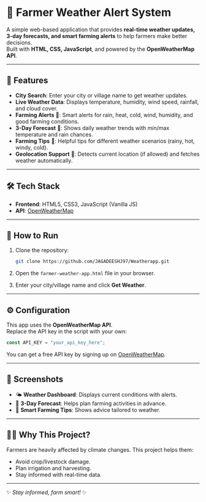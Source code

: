 # 🌾 Farmer Weather Alert System

A simple web-based application that provides **real-time weather updates, 3-day forecasts, and smart farming alerts** to help farmers make better decisions.  
Built with **HTML, CSS, JavaScript**, and powered by the **OpenWeatherMap API**.

---

## 🔑 Features

- **City Search**: Enter your city or village name to get weather updates.
- **Live Weather Data**: Displays temperature, humidity, wind speed, rainfall, and cloud cover.
- **Farming Alerts** 🚨: Smart alerts for rain, heat, cold, wind, humidity, and good farming conditions.
- **3-Day Forecast** 📅: Shows daily weather trends with min/max temperature and rain chances.
- **Farming Tips** 🌟: Helpful tips for different weather scenarios (rainy, hot, windy, cold).
- **Geolocation Support** 📍: Detects current location (if allowed) and fetches weather automatically.

---

## 🛠️ Tech Stack

- **Frontend**: HTML5, CSS3, JavaScript (Vanilla JS)
- **API**: [OpenWeatherMap](https://openweathermap.org/api)

---

## 🚀 How to Run

1. Clone the repository:
   ```bash
   git clone https://github.com/JAGADEESHJ97/Weatherapp.git
   ```

2. Open the `farmer-weather-app.html` file in your browser.

3. Enter your city/village name and click **Get Weather**.

---

## ⚙️ Configuration

This app uses the **OpenWeatherMap API**.  
Replace the API key in the script with your own:

```js
const API_KEY = "your_api_key_here";
```

You can get a free API key by signing up on [OpenWeatherMap](https://home.openweathermap.org/users/sign_up).

---

## 📸 Screenshots

- 🌤️ **Weather Dashboard**: Displays current conditions with alerts.  
- 📅 **3-Day Forecast**: Helps plan farming activities in advance.  
- 🌟 **Smart Farming Tips**: Shows advice tailored to weather.

---

## 👩‍🌾 Why This Project?

Farmers are heavily affected by climate changes. This project helps them:

- Avoid crop/livestock damage.  
- Plan irrigation and harvesting.  
- Stay informed with real-time data.  

---



✨ *Stay informed, farm smart!* ✨




